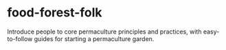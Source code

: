 # food-forest-folk
Introduce people to core permaculture principles and practices, with easy-to-follow guides for starting a permaculture garden.
